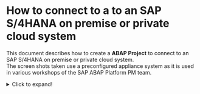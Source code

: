 # How to connect to a to an SAP S/4HANA on premise or private cloud system 

This document describes how to create a **ABAP Project** to connect to an SAP S/4HANA on premise or private cloud system.  
The screen shots taken use a preconfigured appliance system as it is used in various workshops of the SAP ABAP Platform PM team.  

<details>
 <summary>Click to expand!</summary>

1. Click on  **File > New > New ABAP Project**

   ![New ABAP Project](images/100_create_a_new_abap_project.png)

2. In the *System Connection* dialogue click on the link **new system connection**  

   ![System Connection](images/110_create_a_new_abap_project.png)

3. In the *Connection Settings* dialogue choose the connection type **Custom Application Server**  
   
   Then enter the following connection information
   - System ID: S4H
   - Application Server: xxx.xxx.xxx.xxx
   - Instance Number: 00
   
   and **deactivate** the check box **Activate Secure Network Communication (SNC)**
   
   Press Next.   

   ![Connection Settings](images/120_create_a_new_abap_project.png)

4. In the *Logon to System* dialogue enter the following data
    
   - Client: xxx
   - User: DEVELOPER###
   - Password: xxxxxxxx
   - Language: xx

   Press Next

   ![Logon to System](images/130_create_a_new_abap_project.png)
   
5. In the *Project Name* screen you can choose an individual name for your project or leave the default value proposed by ADT.
  
   ![Project Name](images/140_create_a_new_abap_project.png)

6. Press **Finish**.   

7. Add `ZLOCAL` to your favorites packages.  

   - Right click on the folder **Favorite Packages** in your newly created ABAP project.   

   ![add_to_favorites](images/99_100_add_zlocal_to_favorites.png)  
   
   - Search for `ZLOCAL`. Select the entry and press **OK**.   
   
   ![add_to_favorites](images/99_110_add_zlocal_to_favorites.png) 
   
   Continue to - [Exercise 1: Find and examine a released RAP BO]../ex1/README.md) | 
   

</details>
